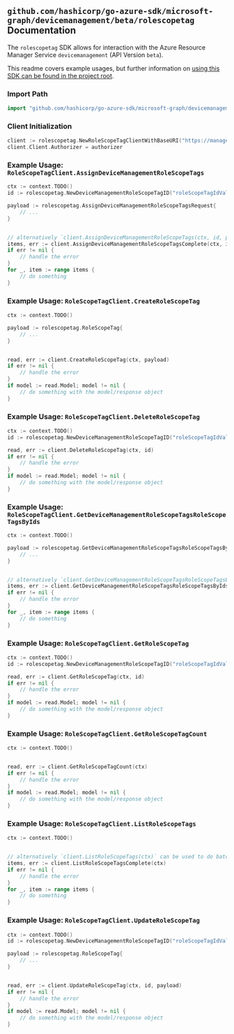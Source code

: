 
## `github.com/hashicorp/go-azure-sdk/microsoft-graph/devicemanagement/beta/rolescopetag` Documentation

The `rolescopetag` SDK allows for interaction with the Azure Resource Manager Service `devicemanagement` (API Version `beta`).

This readme covers example usages, but further information on [using this SDK can be found in the project root](https://github.com/hashicorp/go-azure-sdk/tree/main/docs).

### Import Path

```go
import "github.com/hashicorp/go-azure-sdk/microsoft-graph/devicemanagement/beta/rolescopetag"
```


### Client Initialization

```go
client := rolescopetag.NewRoleScopeTagClientWithBaseURI("https://management.azure.com")
client.Client.Authorizer = authorizer
```


### Example Usage: `RoleScopeTagClient.AssignDeviceManagementRoleScopeTags`

```go
ctx := context.TODO()
id := rolescopetag.NewDeviceManagementRoleScopeTagID("roleScopeTagIdValue")

payload := rolescopetag.AssignDeviceManagementRoleScopeTagsRequest{
	// ...
}


// alternatively `client.AssignDeviceManagementRoleScopeTags(ctx, id, payload)` can be used to do batched pagination
items, err := client.AssignDeviceManagementRoleScopeTagsComplete(ctx, id, payload)
if err != nil {
	// handle the error
}
for _, item := range items {
	// do something
}
```


### Example Usage: `RoleScopeTagClient.CreateRoleScopeTag`

```go
ctx := context.TODO()

payload := rolescopetag.RoleScopeTag{
	// ...
}


read, err := client.CreateRoleScopeTag(ctx, payload)
if err != nil {
	// handle the error
}
if model := read.Model; model != nil {
	// do something with the model/response object
}
```


### Example Usage: `RoleScopeTagClient.DeleteRoleScopeTag`

```go
ctx := context.TODO()
id := rolescopetag.NewDeviceManagementRoleScopeTagID("roleScopeTagIdValue")

read, err := client.DeleteRoleScopeTag(ctx, id)
if err != nil {
	// handle the error
}
if model := read.Model; model != nil {
	// do something with the model/response object
}
```


### Example Usage: `RoleScopeTagClient.GetDeviceManagementRoleScopeTagsRoleScopeTagsByIds`

```go
ctx := context.TODO()

payload := rolescopetag.GetDeviceManagementRoleScopeTagsRoleScopeTagsByIdsRequest{
	// ...
}


// alternatively `client.GetDeviceManagementRoleScopeTagsRoleScopeTagsByIds(ctx, payload)` can be used to do batched pagination
items, err := client.GetDeviceManagementRoleScopeTagsRoleScopeTagsByIdsComplete(ctx, payload)
if err != nil {
	// handle the error
}
for _, item := range items {
	// do something
}
```


### Example Usage: `RoleScopeTagClient.GetRoleScopeTag`

```go
ctx := context.TODO()
id := rolescopetag.NewDeviceManagementRoleScopeTagID("roleScopeTagIdValue")

read, err := client.GetRoleScopeTag(ctx, id)
if err != nil {
	// handle the error
}
if model := read.Model; model != nil {
	// do something with the model/response object
}
```


### Example Usage: `RoleScopeTagClient.GetRoleScopeTagCount`

```go
ctx := context.TODO()


read, err := client.GetRoleScopeTagCount(ctx)
if err != nil {
	// handle the error
}
if model := read.Model; model != nil {
	// do something with the model/response object
}
```


### Example Usage: `RoleScopeTagClient.ListRoleScopeTags`

```go
ctx := context.TODO()


// alternatively `client.ListRoleScopeTags(ctx)` can be used to do batched pagination
items, err := client.ListRoleScopeTagsComplete(ctx)
if err != nil {
	// handle the error
}
for _, item := range items {
	// do something
}
```


### Example Usage: `RoleScopeTagClient.UpdateRoleScopeTag`

```go
ctx := context.TODO()
id := rolescopetag.NewDeviceManagementRoleScopeTagID("roleScopeTagIdValue")

payload := rolescopetag.RoleScopeTag{
	// ...
}


read, err := client.UpdateRoleScopeTag(ctx, id, payload)
if err != nil {
	// handle the error
}
if model := read.Model; model != nil {
	// do something with the model/response object
}
```
